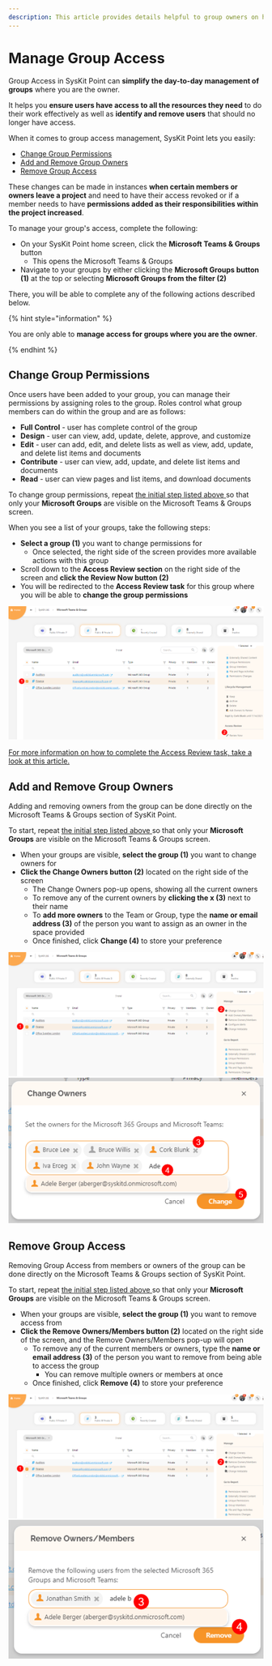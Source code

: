 ```yaml
---
description: This article provides details helpful to group owners on how to Manage Group Access.
---
```


# Manage Group Access

Group Access in SysKit Point can **simplify the day-to-day management of groups** where you are the owner. 

It helps you **ensure users have access to all the resources they need** to do their work effectively as well as **identify and remove users** that should no longer have access. 

When it comes to group access management, SysKit Point lets you easily:
 * [Change Group Permissions](#manage-group-permissions)
 * [Add and Remove Group Owners](#add-and-remove-group-owners)
 * [Remove Group Access](#remove-group-access)

These changes can be made in instances **when certain members or owners leave a project** and need to have their access revoked or if a member needs to have **permissions added as their responsibilities within the project increased**. 

To manage your group's access, complete the following: 

* On your SysKit Point home screen, click the **Microsoft Teams & Groups** button
  * This opens the Microsoft Teams & Groups
* Navigate to your groups by either clicking the **Microsoft Groups button (1)** at the top or selecting **Microsoft Groups from the filter (2)**

There, you will be able to complete any of the following actions described below. 


{% hint style="information" %}

You are only able to **manage access for groups where you are the owner**.

{% endhint %}

## Change Group Permissions

Once users have been added to your group, you can manage their permissions by assigning roles to the group. Roles control what group members can do within the group and are as follows: 
  * **Full Control** - user has complete control of the group
  * **Design** - user can view, add, update, delete, approve, and customize
  * **Edit** - user can add, edit, and delete lists as well as view, add, update, and delete list items and documents
  * **Contribute** - user can view, add, update, and delete list items and documents
  * **Read** - user can view pages and list items, and download documents

To change group permissions, repeat [the initial step listed above ](#manage-group-access) so that only your **Microsoft Groups** are visible on the Microsoft Teams & Groups screen. 

When you see a list of your groups, take the following steps:

 * **Select a group (1)** you want to change permissions for
   * Once selected, the right side of the screen provides more available actions with this group
 * Scroll down to the **Access Review section** on the right side of the screen and **click the Review Now button (2)**
 * You will be redirected to the **Access Review task** for this group where you will be able to **change the group permissions**

![Change Group Permissions](../../.gitbook/assets/manage-group-access_change-group-permissions.png)

[For more information on how to complete the Access Review task, take a look at this article.](../resolve-governance-tasks/access-review.md)


## Add and Remove Group Owners

Adding and removing owners from the group can be done directly on the Microsoft Teams & Groups section of SysKit Point. 

To start, repeat [the initial step listed above ](#manage-group-access) so that only your **Microsoft Groups** are visible on the Microsoft Teams & Groups screen. 

  * When your groups are visible, **select the group (1)** you want to change owners for
* **Click the Change Owners button (2)** located on the right side of the screen
    * The Change Owners pop-up opens, showing all the current owners
  * To remove any of the current owners by **clicking the x (3)** next to their name
  * To **add more owners** to the Team or Group, type the **name or email address (3)** of the person you want to assign as an owner in the space provided
  * Once finished, click **Change (4)** to store your preference

![Add and Remove Group Owners](../../.gitbook/assets/manage-group-access_add-remove-group-owners.png)
![Add and Remove Group Owners Selection Step](../../.gitbook/assets/manage-group-access_add-remove-group-owners-selection.png)

## Remove Group Access

Removing Group Access from members or owners of the group can be done directly on the Microsoft Teams & Groups section of SysKit Point. 

To start, repeat [the initial step listed above ](#manage-group-access) so that only your **Microsoft Groups** are visible on the Microsoft Teams & Groups screen. 

  * When your groups are visible, **select the group (1)** you want to remove access from
* **Click the Remove Owners/Members button (2)** located on the right side of the screen, and the Remove Owners/Members pop-up will open
  * To remove any of the current members or owners, type the **name or email address (3)** of the person you want to remove from being able to access the group
    * You can remove multiple owners or members at once
  * Once finished, click **Remove (4)** to store your preference

![Remove Group Access](../../.gitbook/assets/manage-group-access_remove-group-access.png)
![Remove Owners or Members](../../.gitbook/assets/manage-group-access_remove-group-access-owners-members.png)